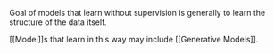 Goal of models that learn without supervision is generally to learn the structure of the data itself.

[[Model]]s that learn in this way may include [[Generative Models]].

